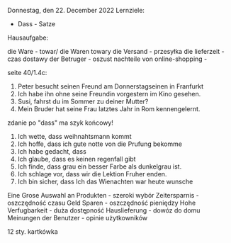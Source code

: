 Donnestag, den 22. December 2022
Lernziele: 
- Dass - Satze

Hausaufgabe:

die Ware - towar/ die Waren towary
die Versand - przesyłka
die lieferzeit - czas dostawy
der Betruger - oszust
nachteile von online-shopping - 

seite 40/1.4c:
1. Peter besucht seinen Freund am Donnerstagseinen in Franfurkt
2. Ich habe ihn ohne seine Freundin vorgestern im Kino gesehen.
3. Susi, fahrst du im Sommer zu deiner Mutter?
4. Mein Bruder hat seine Frau latztes Jahr in Rom kennengelernt. 

zdanie po "dass" ma szyk końcowy!

1. Ich wette, dass weihnahtsmann kommt  
2. Ich hoffe, dass ich gute notte von die Prufung bekomme
3. Ich habe gedacht, dass 
4. Ich glaube, dass es keinen regenfall gibt 
5. Ich finde, dass grau ein besser Farbe als dunkelgrau ist.
6. Ich schlage vor, dass wir die Lektion Fruher enden.
7. Ich bin sicher, dass Ich das Wienachten war heute wunsche

Eine Grose Auswahl an Produkten - szeroki wybór
Zeitersparnis - oszczędność czasu
Geld Sparen - oszczędność pieniędzy
Hohe Verfugbarkeit - duża dostępność
Hauslieferung - dowóz do domu
Meinungen der Benutzer - opinie użytkowników

12 sty. kartkówka